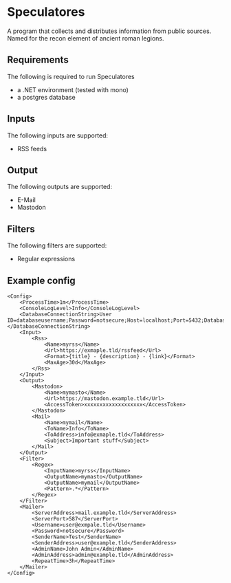 # Speculatores

A program that collects and distributes information from public sources. Named for the recon element of ancient roman legions.

## Requirements

The following is required to run Speculatores
* a .NET environment (tested with mono)
* a postgres database

## Inputs

The following inputs are supported:
* RSS feeds

## Output

The following outputs are supported:
* E-Mail
* Mastodon

## Filters

The following filters are supported:
* Regular expressions

## Example config

```
<Config>
	<ProcessTime>1m</ProcessTime>
	<ConsoleLogLevel>Info</ConsoleLogLevel>
	<DatabaseConnectionString>User ID=databaseusername;Password=notsecure;Host=localhost;Port=5432;Database=database;</DatabaseConnectionString>
	<Input>
		<Rss>
			<Name>myrss</Name>
			<Url>https://exmaple.tld/rssfeed</Url>
			<Format>{title} - {description} - {link}</Format>
			<MaxAge>30d</MaxAge>
		</Rss>
	</Input>
	<Output>
		<Mastodon>
			<Name>mymasto</Name>
			<Url>https://mastodon.example.tld</Url>
			<AccessToken>xxxxxxxxxxxxxxxxxxx</AccessToken>
		</Mastodon>
		<Mail>
			<Name>mymail</Name>
			<ToName>Info</ToName>
			<ToAddress>info@exmaple.tld</ToAddress>
			<Subject>Important stuff</Subject>
		</Mail>
	</Output>
	<Filter>
		<Regex>
			<InputName>myrss</InputName>
			<OutputName>mymasto</OutputName>
			<OutputName>mymail</OutputName>
			<Pattern>.*</Pattern>
		</Regex>
	</Filter>
	<Mailer>
		<ServerAddress>mail.example.tld</ServerAddress>
		<ServerPort>587</ServerPort>
		<Username>user@exmpale.tld</Username>
		<Password>notsecure</Password>
		<SenderName>Test</SenderName>
		<SenderAddress>user@example.tld</SenderAddress>
		<AdminName>John Admin</AdminName>
		<AdminAddress>admin@example.tld</AdminAddress>
		<RepeatTime>3h</RepeatTime>
	</Mailer>
</Config>
```
